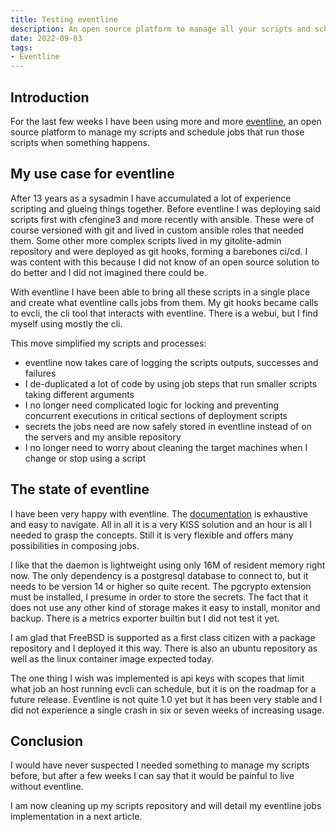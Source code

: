```yaml
---
title: Testing eventline
description: An open source platform to manage all your scripts and schedule jobs
date: 2022-09-03
tags:
- Eventline
---
```


## Introduction

For the last few weeks I have been using more and more [eventline](https://www.exograd.com/products/eventline/), an open source platform to manage my scripts and schedule jobs that run those scripts when something happens.

## My use case for eventline

After 13 years as a sysadmin I have accumulated a lot of experience scripting and glueing things together. Before eventline I was deploying said scripts first with cfengine3 and more recently with ansible. These were of course versioned with git and lived in custom ansible roles that needed them. Some other more complex scripts lived in my gitolite-admin repository and were deployed as git hooks, forming a barebones ci/cd. I was content with this because I did not know of an open source solution to do better and I did not imagined there could be.

With eventline I have been able to bring all these scripts in a single place and create what eventline calls jobs from them. My git hooks became calls to evcli, the cli tool that interacts with eventline. There is a webui, but I find myself using mostly the cli.

This move simplified my scripts and processes:
- eventline now takes care of logging the scripts outputs, successes and failures
- I de-duplicated a lot of code by using job steps that run smaller scripts taking different arguments
- I no longer need complicated logic for locking and preventing concurrent executions in critical sections of deployment scripts
- secrets the jobs need are now safely stored in eventline instead of on the servers and my ansible repository
- I no longer need to worry about cleaning the target machines when I change or stop using a script

## The state of eventline

I have been very happy with eventline. The [documentation](https://www.exograd.com/doc/eventline/handbook.html) is exhaustive and easy to navigate. All in all it is a very KISS solution and an hour is all I needed to grasp the concepts. Still it is very flexible and offers many possibilities in composing jobs.

I like that the daemon is lightweight using only 16M of resident memory right now. The only dependency is a postgresql database to connect to, but it needs to be version 14 or higher so quite recent. The pgcrypto extension must be installed, I presume in order to store the secrets. The fact that it does not use any other kind of storage makes it easy to install, monitor and backup. There is a metrics exporter builtin but I did not test it yet.

I am glad that FreeBSD is supported as a first class citizen with a package repository and I deployed it this way. There is also an ubuntu repository as well as the linux container image expected today.

The one thing I wish was implemented is api keys with scopes that limit what job an host running evcli can schedule, but it is on the roadmap for a future release. Eventline is not quite 1.0 yet but it has been very stable and I did not experience a single crash in six or seven weeks of increasing usage.

## Conclusion

I would have never suspected I needed something to manage my scripts before, but after a few weeks I can say that it would be painful to live without eventline.

I am now cleaning up my scripts repository and will detail my eventline jobs implementation in a next article.
